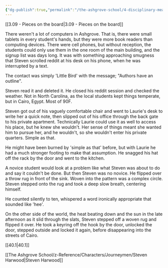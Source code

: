 ```yaml
---
{"dg-publish":true,"permalink":"/the-ashgrove-school/4-disciplinary-measures/4-00/"}
---
```


[[3.09 - Pieces on the board\|3.09 - Pieces on the board]]

There weren't a lot of computers in Ashgrove. That is, there were small tablets in every student's hands, but they were more book readers than computing devices. There were cell phones, but without reception, the students could only use them in the one room of the main building, and the signup list was days long. It was with something approaching smugness that Steven scrolled reddit at his desk on his phone, when he was interrupted by a text. 

The contact was simply 'Little Bird' with the message; "Authors have an outline".

Steven read it and deleted it. He closed his reddit session and checked the weather. Not in North Carolina, as the local students kept things temperate, but in Cairo, Egypt. Most of 90F. 

Steven got out of his vaguely comfortable chair and went to Laurie's desk to write her a quick note, then slipped out of his office through the back gate to his private apartment. Technically Laurie could use it as well to access his place, but he knew she wouldn't. Her sense of things meant she wanted him to pursue her, and he wouldn't, so she wouldn't enter his private quarters. Simple as that.

He might have been burned by 'simple as that' before, but with Laurie he had a much stronger footing to make that assumption. He snagged his hat off the rack by the door and went to the kitchen.

A novice student would look at a problem like what Steven was about to do and say it couldn't be done. But then Steven was no novice. He flipped over a throw rug in front of the sink. Woven into the pattern was a complex circle. Steven stepped onto the rug and took a deep slow breath, centering himself. 

He counted silently to ten, whispered a word ironically appropriate that sounded like 'hee'. 

On the other side of the world, the heat beating down and the sun in the late afternoon as it slid through the slats, Steven stepped off a woven rug and flipped it over. He took a keyring off the hook by the door, unlocked the door, stepped outside and locked it again, before disappearing into the streets of Cairo.

[[40.1\|40.1]]

[[The Ashgrove School/z-Reference/Characters/Journeymen/Steven Harwood\|Steven Harwood]]
